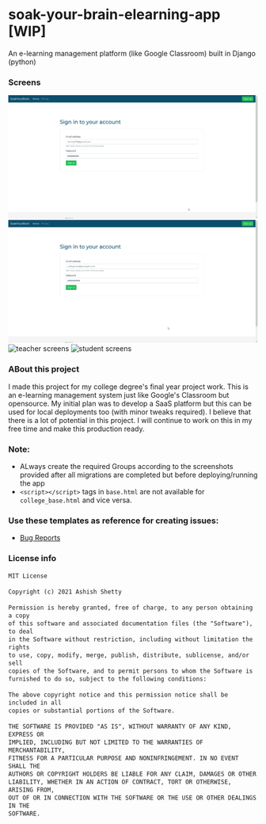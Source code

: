 # soak-your-brain-elearning-app [WIP]

An e-learning management platform (like Google Classroom) built in Django (python)

### Screens

![sybadmin screens](/screenshots/gifs/sybadmin.gif)
![collegeadmin screens](/screenshots/gifs/collegeadmin.gif)
![teacher screens](/screenshots/gifs/teacher.gif)
![student screens](/screenshots/gifs/student.gif)

### ABout this project

I made this project for my college degree's final year project work. This is an e-learning management system just like Google's Classroom but opensource.
My initial plan was to develop a SaaS platform but this can be used for local deployments too (with minor tweaks required). I believe that there is a lot of potential in this project.
I will continue to work on this in my free time and make this production ready.

### Note:

-   ALways create the required Groups according to the screenshots provided after all migrations are completed but before deploying/running the app
-   `<script></script>` tags in `base.html` are not available for `college_base.html` and vice versa.

### Use these templates as reference for creating issues:

-   [Bug Reports](https://github.com/Shetty073/soak-your-brain-elearning-app/blob/master/.github/ISSUE_TEMPLATE/bug_report.md)

### License info

```
MIT License

Copyright (c) 2021 Ashish Shetty

Permission is hereby granted, free of charge, to any person obtaining a copy
of this software and associated documentation files (the "Software"), to deal
in the Software without restriction, including without limitation the rights
to use, copy, modify, merge, publish, distribute, sublicense, and/or sell
copies of the Software, and to permit persons to whom the Software is
furnished to do so, subject to the following conditions:

The above copyright notice and this permission notice shall be included in all
copies or substantial portions of the Software.

THE SOFTWARE IS PROVIDED "AS IS", WITHOUT WARRANTY OF ANY KIND, EXPRESS OR
IMPLIED, INCLUDING BUT NOT LIMITED TO THE WARRANTIES OF MERCHANTABILITY,
FITNESS FOR A PARTICULAR PURPOSE AND NONINFRINGEMENT. IN NO EVENT SHALL THE
AUTHORS OR COPYRIGHT HOLDERS BE LIABLE FOR ANY CLAIM, DAMAGES OR OTHER
LIABILITY, WHETHER IN AN ACTION OF CONTRACT, TORT OR OTHERWISE, ARISING FROM,
OUT OF OR IN CONNECTION WITH THE SOFTWARE OR THE USE OR OTHER DEALINGS IN THE
SOFTWARE.
```
